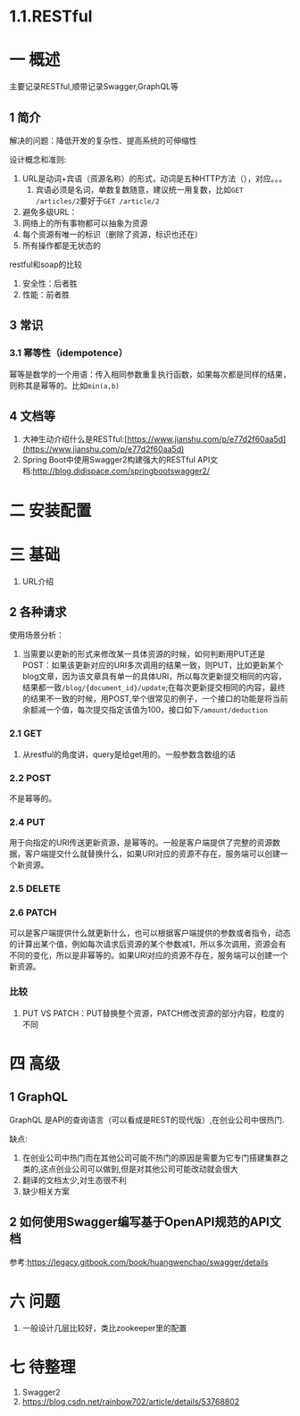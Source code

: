 # 1.1.RESTful

# 一 概述
主要记录RESTful,顺带记录Swagger,GraphQL等

## 1 简介
解决的问题：降低开发的复杂性、提高系统的可伸缩性

设计概念和准则:
1. URL是动词+宾语（资源名称）的形式，动词是五种HTTP方法（），对应。。。
   1. 宾语必须是名词，单数复数随意，建议统一用复数，比如`GET /articles/2`要好于`GET /article/2`
2. 避免多级URL：
1. 网络上的所有事物都可以抽象为资源
2. 每个资源有唯一的标识（删除了资源，标识也还在）
3. 所有操作都是无状态的

restful和soap的比较
1. 安全性：后者胜
2. 性能：前者胜

## 3 常识
### 3.1 幂等性（idempotence）
幂等是数学的一个用语：传入相同参数重复执行函数，如果每次都是同样的结果，则称其是幂等的。比如`min(a,b)`

## 4 文档等
1. 大神生动介绍什么是RESTful:[https://www.jianshu.com/p/e77d2f60aa5d](https://www.jianshu.com/p/e77d2f60aa5d)
2. Spring Boot中使用Swagger2构建强大的RESTful API文档:http://blog.didispace.com/springbootswagger2/

# 二 安装配置

# 三 基础
1. URL介绍

## 2 各种请求
使用场景分析：
1. 当需要以更新的形式来修改某一具体资源的时候，如何判断用PUT还是POST：如果该更新对应的URI多次调用的结果一致，则PUT，比如更新某个blog文章，因为该文章具有单一的具体URI，所以每次更新提交相同的内容，结果都一致`/blog/{document_id}/update`;在每次更新提交相同的内容，最终的结果不一致的时候，用POST,举个很常见的例子，一个接口的功能是将当前余额减一个值，每次提交指定该值为100，接口如下`/amount/deduction`

### 2.1 GET
1. 从restful的角度讲，query是给get用的。一般参数含数组的话

### 2.2 POST
不是幂等的。

### 2.4 PUT
用于向指定的URI传送更新资源，是幂等的。一般是客户端提供了完整的资源数据，客户端提交什么就替换什么，如果URI对应的资源不存在，服务端可以创建一个新资源。

### 2.5 DELETE

### 2.6 PATCH
可以是客户端提供什么就更新什么，也可以根据客户端提供的参数或者指令，动态的计算出某个值，例如每次请求后资源的某个参数减1，所以多次调用，资源会有不同的变化，所以是非幂等的。如果URI对应的资源不存在，服务端可以创建一个新资源。

### 比较
1. PUT VS PATCH：PUT替换整个资源，PATCH修改资源的部分内容，粒度的不同

# 四 高级
## 1 GraphQL
GraphQL 是API的查询语言（可以看成是REST的现代版）,在创业公司中很热门.

缺点:
1. 在创业公司中热门而在其他公司可能不热门的原因是需要为它专门搭建集群之类的,这点创业公司可以做到,但是对其他公司可能改动就会很大
2. 翻译的文档太少,对生态很不利
3. 缺少相关方案


## 2 如何使用Swagger编写基于OpenAPI规范的API文档
参考:https://legacy.gitbook.com/book/huangwenchao/swagger/details

# 六 问题
1. 一般设计几层比较好，类比zookeeper里的配置
   
# 七 待整理
1. Swagger2
2. https://blog.csdn.net/rainbow702/article/details/53768802